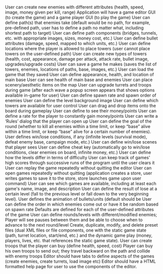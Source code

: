 
User can create new enemies with different attributes (health, speed, image, money given per kill, range)
Application will have a game editor GUI (to create the game) and a game player GUI (to play the game)
User can define path(s) that enemies take (default would be no path, for example, pre-defined path, user has to define a path no matter what, including shortest path to target) 
User can define path components (bridges, tunnels, etc. with appropriate images, sizes, money cost, etc.)
User can define bullet attributes (damage, speed, mapped to which units, etc.)
User can define locations where the player is allowed to place towers (user cannot place towers on the user-defined path)
User can create new types of towers (health, cost, appearance, damage per attack, attack rate, bullet image, upgrades/upgrade costs) 
User can save a game he makes (saves the list of towers, enemies, locations of paths, base, images, etc.)
User can load the game that they saved
User can define appearance, health, and location of main base
User can see health of main base and enemies
User can place scenery/aesthetic items on the map
User can upgrade turrets and troops during game (after each wave a popup screen appears that shows options available in-game for user)
User can define spawn rate and spawn order of enemies
User can define the level background image
User can define which towers are available for user control 
User can drag and drop items onto the board during gameplay
User can define to see their money/points
User can define a rate for the player to constantly gain money/points
User can write a ‘Rules’ dialog that the player can open up
User can define the goal of the round (whether to kill all enemies within a time limit, or keep “base” alive within a time limit, or keep “base” alive for a certain number of enemies).
User defines win/lose conditions, if any (infinite levels (survival mode), defeat enemy base, campaign mode, etc.)
User can define win/lose scenes that player sees
User can define cheat key (automatically go to win/lose conditions, clear enemies on board, infinite money, etc.)
User can define how the levels differ in terms of difficulty
User can keep track of games' high scores through successive runs of the program until the user clears it
User can replay the game repeatedly without quitting the editor
User can open games repeatedly without quitting (application creates a store, user writes games to save it to the store, store launches game upon user command) 
User can see which games are available, including at least each game's name, image, and description
User can define the result of lose at a certain level (fall to the previous level or fall down to the very beginning level).
User defines the animation of bullets/units (default should be 
User can define the order in which enemies come out or have it be random based on spawn rate
Defaults are defined for each of the user-defined attributes of the game 
User can define rounds/levels with different/modified enemies; Player will see pauses between them and be able to choose when to advance to the next round/level
Create, duplicate, modify, and delete preset files (dual XML files or file components, one with the static game state (path, turret location, start/end, etc.) and the dynamic game play (money, players, lives, etc. that references the static game state). 
User can create troops that the player can buy (define health, speed, cost)
Player can buy his own troops to send out; they travel backward on the path and collide with enemy troops
Editor should have tabs to define aspects of the games (create enemies, create turrets, load image etc)
Editor should have a HTML formatted help page for user to use the components of the editor.

